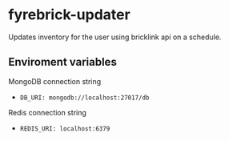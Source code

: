 # fyrebrick-updater

Updates inventory for the user using bricklink api on a schedule.

## Enviroment variables

MongoDB connection string
- `DB_URI: mongodb://localhost:27017/db`

Redis connection string
- `REDIS_URI: localhost:6379`
